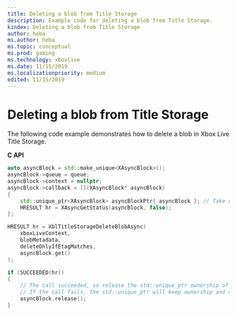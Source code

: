 ```yaml
---
title: Deleting a blob from Title Storage
description: Example code for deleting a blob from Title Storage.
kindex: Deleting a blob from Title Storage
author: heba
ms.author: heba
ms.topic: conceptual
ms.prod: gaming
ms.technology: xboxlive
ms.date: 11/15/2019
ms.localizationpriority: medium
edited: 11/15/2019
---
```


# Deleting a blob from Title Storage

The following code example demonstrates how to delete a blob in Xbox Live Title Storage.

**C API**
<!-- XblTitleStorageDeleteBlobAsync_C.md -->
```cpp
auto asyncBlock = std::make_unique<XAsyncBlock>();
asyncBlock->queue = queue;
asyncBlock->context = nullptr;
asyncBlock->callback = [](XAsyncBlock* asyncBlock)
{
    std::unique_ptr<XAsyncBlock> asyncBlockPtr{ asyncBlock }; // Take over ownership of the XAsyncBlock*
    HRESULT hr = XAsyncGetStatus(asyncBlock, false);
};

HRESULT hr = XblTitleStorageDeleteBlobAsync(
    xboxLiveContext,
    blobMetadata,
    deleteOnlyIfEtagMatches,
    asyncBlock.get()
);

if (SUCCEEDED(hr))
{
    // The call succeeded, so release the std::unique_ptr ownership of XAsyncBlock* since the callback will take over ownership.
    // If the call fails, the std::unique_ptr will keep ownership and delete the XAsyncBlock*
    asyncBlock.release();
}
```

<!-- In .Chm only:
**Reference**
* [XAsyncBlock](xasyncblock.md)
* [XAsyncGetStatus](xasyncgetstatus.md)
* [XblTitleStorageDeleteBlobAsync](xbltitlestoragedeleteblobasync.md)
-->